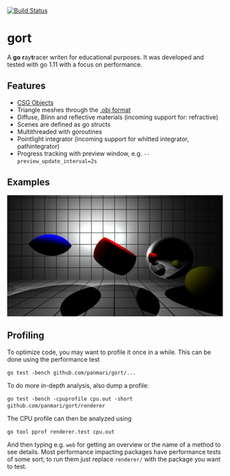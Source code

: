 [![Build Status](https://travis-ci.com/panmari/gort.svg?branch=master)](https://travis-ci.com/panmari/gort)

# gort 

A **go** **r**ay**t**racer writen for educational purposes. It was developed and tested with go 1.11 with a focus on
performance.

## Features

* [CSG Objects](http://en.wikipedia.org/wiki/Constructive_solid_geometry)
* Triangle meshes through the [.obj format](http://en.wikipedia.org/wiki/Wavefront_OBJ)
* Diffuse, Blinn and reflective materials (incoming support for: refractive)
* Scenes are defined as go structs
* Multithreaded with goroutines
* Pointlight integrator (incoming support for whitted integrator, pathintegrator)
* Progress tracking with preview window, e.g. `--preview_update_interval=2s`

## Examples

![CSG example scene](/output/test_scene_csg.png)

## Profiling

To optimize code, you may want to profile it once in a while. This can be done using the performance test

    go test -bench github.com/panmari/gort/...

To do more in-depth analysis, also dump a profile:

    go test -bench -cpuprofile cpu.out -short github.com/panmari/gort/renderer

The CPU profile can then be analyzed using

    go tool pprof renderer.test cpu.out

And then typing e.g. `web` for getting an overview or the name of a method to see details. Most performance impacting
packages have performance tests of some sort; to run them just replace `renderer/` with the package you want to test. 
